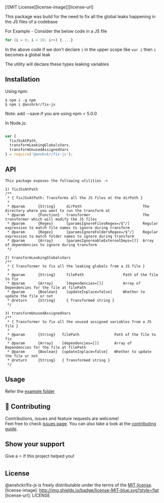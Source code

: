 [![MIT License][license-image]][license-url]

This package was build for the need to fix all the global leaks happening in the JS files of a codebase

For Example - Consider the below code in a JS file

```js
for (i = 0; i < 10; i++) {....}
```

In the above code if we don't declare `i` in the upper scope like `var i` then `i` becomes a global leak

The utility will declare these types leaking variables

## Installation

Using npm:

```shell
$ npm i -g npm
$ npm i @anshckr/fix-js
```

Note: add --save if you are using npm < 5.0.0

In Node.js:

```js

var {
  fixJSsAtPath,
  transformLeakingGlobalsVars,
  transformUnusedAssignedVars
} = require('@anshckr/fix-js');

```

## API

```
This package exposes the following utilities ->

1) fixJSsAtPath
/**
 * { fixJSsAtPath: Transforms all the JS files at the dirPath }
 *
 * @param      {String}     dirPath                            The directory where you want to run the transform at
 * @param      {Function}   transformer                        The transformer which will modify the JS files
 * @param      {Regex}      [paramsIgnoreFilesRegex=/$^/]      Regular expression to match file names to ignore during transform
 * @param      {Regex}      [paramsIgnoreFoldersRegex=/$^/]    Regular expression to match folder names to ignore during transform
 * @param      {Array}      [paramsIgnoreableExternalDeps=[]]  Array of dependencies to ignore during transform
 */

2) transformLeakingGlobalsVars
/**
 * { Transformer to fix all the leaking globals from a JS file }
 *
 * @param      {String}     filePath                  Path of the file to fix
 * @param      {Array}      [dependencies=[]]         Array of Dependencies for the file at filePath
 * @param      {Boolean}    [updateInplace=false]     Whether to update the file or not
 * @return     {String}     { Transformed string }
 */

3) transformUnusedAssignedVars
/**
 * { Transformer to fix all the unused assigned variables from a JS file }
 *
 * @param      {String}   filePath                Path of the file to fix
 * @param      {Array}    [dependencies=[]]       Array of Dependencies for the file at filePath
 * @param      {Boolean}  [updateInplace=false]   Whether to update the file or not
 * @return     {String}   { Transformed string }
 */
```

## Usage

Refer the [example folder](https://github.com/anshckr/fix-js/tree/master/example)

## 🤝 Contributing

Contributions, issues and feature requests are welcome!<br />Feel free to check [issues page](https://github.com/anshckr/fix-js/issues). You can also take a look at the [contributing guide](https://github.com/anshckr/fix-js/blob/master/CONTRIBUTING.md).

## Show your support

Give a ⭐️ if this project helped you!

## License

@anshckr/fix-js is freely distributable under the terms of the [MIT license](https://github.com/anshckr/fix-js/blob/master/LICENSE).
[license-image]: http://img.shields.io/badge/license-MIT-blue.svg?style=flat
[license-url]: LICENSE
